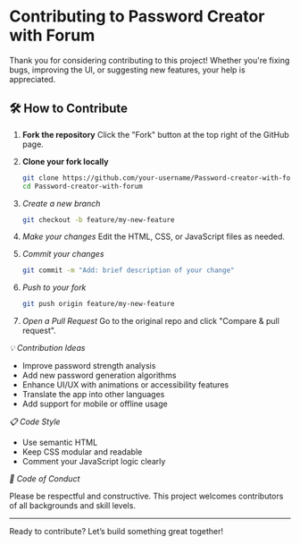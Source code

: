 
# Contributing to Password Creator with Forum

Thank you for considering contributing to this project! Whether you're fixing bugs, improving the UI, or suggesting new features, your help is appreciated.

## 🛠️ How to Contribute

1. **Fork the repository**
   Click the "Fork" button at the top right of the GitHub page.

2. **Clone your fork locally**
   ```bash
   git clone https://github.com/your-username/Password-creator-with-forum.git
   cd Password-creator-with-forum
   ```

3. *Create a new branch*
   ```bash
   git checkout -b feature/my-new-feature
   ```

4. *Make your changes*
   Edit the HTML, CSS, or JavaScript files as needed.

5. *Commit your changes*
   ```bash
   git commit -m "Add: brief description of your change"
   ```

6. *Push to your fork*
   ```bash
   git push origin feature/my-new-feature
   ```

7. *Open a Pull Request*
   Go to the original repo and click "Compare & pull request".

*💡 Contribution Ideas*

- Improve password strength analysis
- Add new password generation algorithms
- Enhance UI/UX with animations or accessibility features
- Translate the app into other languages
- Add support for mobile or offline usage

*📋 Code Style*

- Use semantic HTML
- Keep CSS modular and readable
- Comment your JavaScript logic clearly

*🙏 Code of Conduct*

Please be respectful and constructive. This project welcomes contributors of all backgrounds and skill levels.

---

Ready to contribute? Let’s build something great together!
